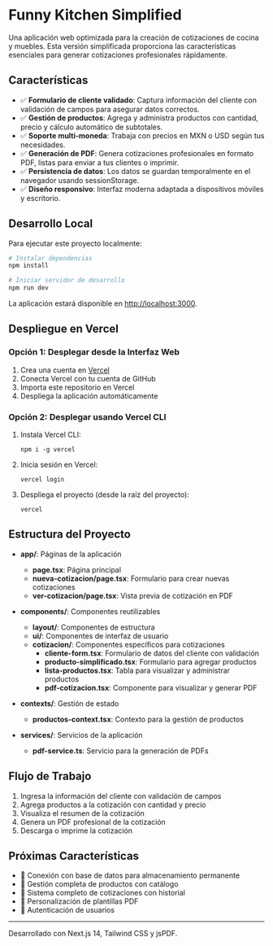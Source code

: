 # Funny Kitchen Simplified

Una aplicación web optimizada para la creación de cotizaciones de cocina y muebles. Esta versión simplificada proporciona las características esenciales para generar cotizaciones profesionales rápidamente.

## Características

- ✅ **Formulario de cliente validado**: Captura información del cliente con validación de campos para asegurar datos correctos.
- ✅ **Gestión de productos**: Agrega y administra productos con cantidad, precio y cálculo automático de subtotales.
- ✅ **Soporte multi-moneda**: Trabaja con precios en MXN o USD según tus necesidades.
- ✅ **Generación de PDF**: Genera cotizaciones profesionales en formato PDF, listas para enviar a tus clientes o imprimir.
- ✅ **Persistencia de datos**: Los datos se guardan temporalmente en el navegador usando sessionStorage.
- ✅ **Diseño responsivo**: Interfaz moderna adaptada a dispositivos móviles y escritorio.

## Desarrollo Local

Para ejecutar este proyecto localmente:

```bash
# Instalar dependencias
npm install

# Iniciar servidor de desarrollo
npm run dev
```

La aplicación estará disponible en [http://localhost:3000](http://localhost:3000).

## Despliegue en Vercel

### Opción 1: Desplegar desde la Interfaz Web

1. Crea una cuenta en [Vercel](https://vercel.com)
2. Conecta Vercel con tu cuenta de GitHub
3. Importa este repositorio en Vercel
4. Despliega la aplicación automáticamente

### Opción 2: Desplegar usando Vercel CLI

1. Instala Vercel CLI:
   ```
   npm i -g vercel
   ```

2. Inicia sesión en Vercel:
   ```
   vercel login
   ```

3. Despliega el proyecto (desde la raíz del proyecto):
   ```
   vercel
   ```

## Estructura del Proyecto

- **app/**: Páginas de la aplicación
  - **page.tsx**: Página principal
  - **nueva-cotizacion/page.tsx**: Formulario para crear nuevas cotizaciones
  - **ver-cotizacion/page.tsx**: Vista previa de cotización en PDF

- **components/**: Componentes reutilizables
  - **layout/**: Componentes de estructura
  - **ui/**: Componentes de interfaz de usuario 
  - **cotizacion/**: Componentes específicos para cotizaciones
    - **cliente-form.tsx**: Formulario de datos del cliente con validación
    - **producto-simplificado.tsx**: Formulario para agregar productos
    - **lista-productos.tsx**: Tabla para visualizar y administrar productos
    - **pdf-cotizacion.tsx**: Componente para visualizar y generar PDF

- **contexts/**: Gestión de estado
  - **productos-context.tsx**: Contexto para la gestión de productos

- **services/**: Servicios de la aplicación
  - **pdf-service.ts**: Servicio para la generación de PDFs

## Flujo de Trabajo

1. Ingresa la información del cliente con validación de campos
2. Agrega productos a la cotización con cantidad y precio
3. Visualiza el resumen de la cotización
4. Genera un PDF profesional de la cotización
5. Descarga o imprime la cotización

## Próximas Características

- 🔄 Conexión con base de datos para almacenamiento permanente
- 🔄 Gestión completa de productos con catálogo
- 🔄 Sistema completo de cotizaciones con historial
- 🔄 Personalización de plantillas PDF
- 🔄 Autenticación de usuarios

---

Desarrollado con Next.js 14, Tailwind CSS y jsPDF.
